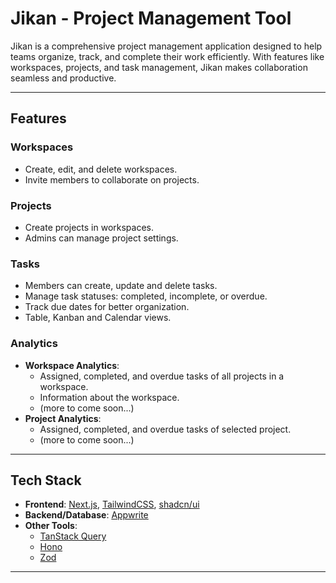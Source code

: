 # Jikan - Project Management Tool

Jikan is a comprehensive project management application designed to help teams organize, track, and complete their work efficiently. With features like workspaces, projects, and task management, Jikan makes collaboration seamless and productive.

---

## **Features**

### Workspaces
- Create, edit, and delete workspaces.
- Invite members to collaborate on projects.

### Projects
- Create projects in workspaces.
- Admins can manage project settings.

### Tasks
- Members can create, update and delete tasks.
- Manage task statuses: completed, incomplete, or overdue.
- Track due dates for better organization.
- Table, Kanban and Calendar views.


### Analytics
- **Workspace Analytics**:
  - Assigned, completed, and overdue tasks of all projects in a workspace.
  - Information about the workspace.
  - (more to come soon...)
- **Project Analytics**:
  - Assigned, completed, and overdue tasks of selected project.
  - (more to come soon...)

---

## **Tech Stack**
- **Frontend**: [Next.js](https://nextjs.org/), [TailwindCSS](https://tailwindcss.com/), [shadcn/ui](https://ui.shadcn.com/)
- **Backend/Database**: [Appwrite](https://appwrite.io/)
- **Other Tools**: 
  - [TanStack Query](https://tanstack.com/query/latest)
  - [Hono](https://hono.dev/)
  - [Zod](https://zod.dev/)

---

<!-- ## **Gallery** -->